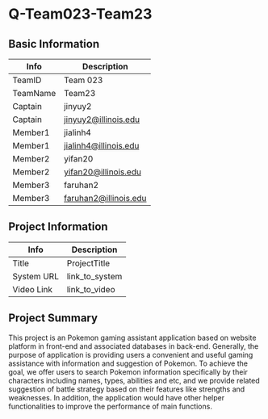 # Q-Team023-Team23

## Basic Information

|   Info      |        Description     |
| ----------- | ---------------------- |
| TeamID      |        Team 023        |
| TeamName    |         Team23         |
| Captain     |         jinyuy2        |
| Captain     |  jinyuy2@illinois.edu  |
| Member1     |         jialinh4       |
| Member1     |  jialinh4@illinois.edu |
| Member2     |         yifan20        |
| Member2     |  yifan20@illinois.edu  |
| Member3     |         faruhan2       |
| Member3     |  faruhan2@illinois.edu |

## Project Information

|   Info      |        Description     |
| ----------- | ---------------------- |
|  Title      |       ProjectTitle     |
| System URL  |      link_to_system    |
| Video Link  |      link_to_video     |

## Project Summary
This project is an Pokemon gaming assistant application based on website platform in front-end and associated databases in back-end. Generally, the purpose of application is providing users a convenient and useful gaming assistance with information and suggestion of Pokemon. To achieve the goal, we offer users to search Pokemon information specifically by their characters including names, types, abilities and etc, and we provide related suggestion of battle strategy based on their features like strengths and weaknesses. In addition, the application would have other helper functionalities to improve the performance of main functions.
